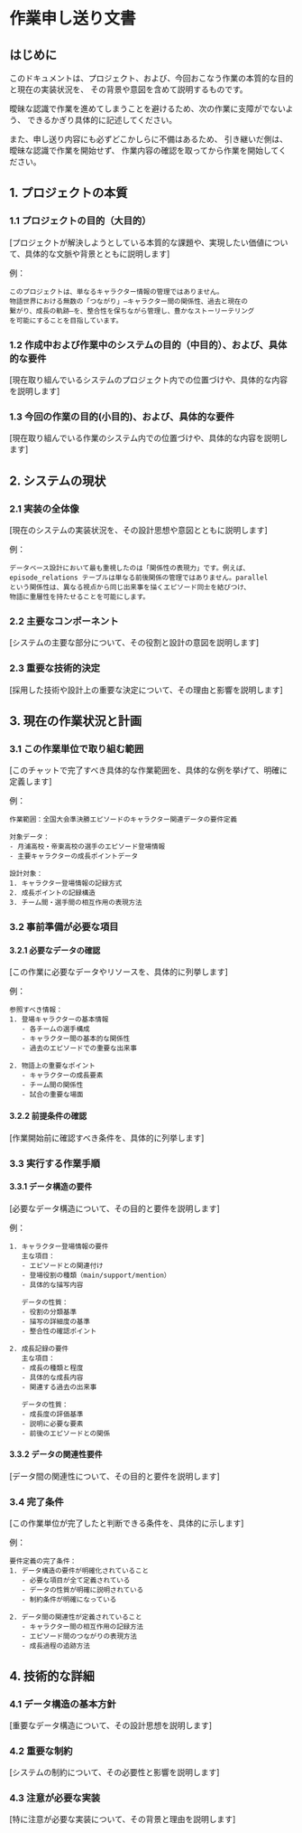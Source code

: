 # 作業申し送り文書

## はじめに
このドキュメントは、プロジェクト、および、今回おこなう作業の本質的な目的と現在の実装状況を、
その背景や意図を含めて説明するものです。

曖昧な認識で作業を進めてしまうことを避けるため、次の作業に支障がでないよう、
できるかぎり具体的に記述してください。

また、申し送り内容にも必ずどこかしらに不備はあるため、
引き継いだ側は、曖昧な認識で作業を開始せず、
作業内容の確認を取ってから作業を開始してください。

## 1. プロジェクトの本質

### 1.1 プロジェクトの目的（大目的）
[プロジェクトが解決しようとしている本質的な課題や、実現したい価値について、具体的な文脈や背景とともに説明します]

例：
```
このプロジェクトは、単なるキャラクター情報の管理ではありません。
物語世界における無数の「つながり」—キャラクター間の関係性、過去と現在の
繋がり、成長の軌跡—を、整合性を保ちながら管理し、豊かなストーリーテリング
を可能にすることを目指しています。
```

### 1.2 作成中および作業中のシステムの目的（中目的）、および、具体的な要件
[現在取り組んでいるシステムのプロジェクト内での位置づけや、具体的な内容を説明します]


### 1.3 今回の作業の目的(小目的)、および、具体的な要件
[現在取り組んでいる作業のシステム内での位置づけや、具体的な内容を説明します]


## 2. システムの現状

### 2.1 実装の全体像
[現在のシステムの実装状況を、その設計思想や意図とともに説明します]

例：
```
データベース設計において最も重視したのは「関係性の表現力」です。例えば、
episode_relations テーブルは単なる前後関係の管理ではありません。parallel
という関係性は、異なる視点から同じ出来事を描くエピソード同士を結びつけ、
物語に重層性を持たせることを可能にします。
```

### 2.2 主要なコンポーネント
[システムの主要な部分について、その役割と設計の意図を説明します]

### 2.3 重要な技術的決定
[採用した技術や設計上の重要な決定について、その理由と影響を説明します]

## 3. 現在の作業状況と計画

### 3.1 この作業単位で取り組む範囲
[このチャットで完了すべき具体的な作業範囲を、具体的な例を挙げて、明確に定義します]

例：
```
作業範囲：全国大会準決勝エピソードのキャラクター関連データの要件定義

対象データ：
- 月浦高校・帝東高校の選手のエピソード登場情報
- 主要キャラクターの成長ポイントデータ

設計対象：
1. キャラクター登場情報の記録方式
2. 成長ポイントの記録構造
3. チーム間・選手間の相互作用の表現方法
```

### 3.2 事前準備が必要な項目

#### 3.2.1 必要なデータの確認
[この作業に必要なデータやリソースを、具体的に列挙します]

例：
```
参照すべき情報：
1. 登場キャラクターの基本情報
   - 各チームの選手構成
   - キャラクター間の基本的な関係性
   - 過去のエピソードでの重要な出来事

2. 物語上の重要なポイント
   - キャラクターの成長要素
   - チーム間の関係性
   - 試合の重要な場面
```

#### 3.2.2 前提条件の確認
[作業開始前に確認すべき条件を、具体的に列挙します]

### 3.3 実行する作業手順

#### 3.3.1 データ構造の要件
[必要なデータ構造について、その目的と要件を説明します]

例：
```
1. キャラクター登場情報の要件
   主な項目：
   - エピソードとの関連付け
   - 登場役割の種類（main/support/mention）
   - 具体的な描写内容

   データの性質：
   - 役割の分類基準
   - 描写の詳細度の基準
   - 整合性の確認ポイント

2. 成長記録の要件
   主な項目：
   - 成長の種類と程度
   - 具体的な成長内容
   - 関連する過去の出来事

   データの性質：
   - 成長度の評価基準
   - 説明に必要な要素
   - 前後のエピソードとの関係
```

#### 3.3.2 データの関連性要件
[データ間の関連性について、その目的と要件を説明します]

### 3.4 完了条件
[この作業単位が完了したと判断できる条件を、具体的に示します]

例：
```
要件定義の完了条件：
1. データ構造の要件が明確化されていること
   - 必要な項目が全て定義されている
   - データの性質が明確に説明されている
   - 制約条件が明確になっている

2. データ間の関連性が定義されていること
   - キャラクター間の相互作用の記録方法
   - エピソード間のつながりの表現方法
   - 成長過程の追跡方法
```

## 4. 技術的な詳細

### 4.1 データ構造の基本方針
[重要なデータ構造について、その設計思想を説明します]

### 4.2 重要な制約
[システムの制約について、その必要性と影響を説明します]

### 4.3 注意が必要な実装
[特に注意が必要な実装について、その背景と理由を説明します]
